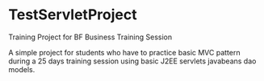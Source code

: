 # TestServletProject
Training Project for BF Business Training Session

A simple project for students who have to practice basic MVC pattern during a 25 days training session 
using basic J2EE servlets javabeans dao models.
